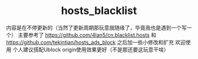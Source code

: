<h1 align="center">hosts_blacklist</h1>

内容是在不停更新的（当然了更新周期那玩意就随缘了，毕竟我也是遇到一个写一个）
主要参考了 https://github.com/4lan5/cn.blacklist.hosts 和 https://github.com/tekintian/hosts_ads_block 之后加一些小修改和扩充
欢迎使用
个人建议搭配Ublock origin使用效果更好（不是那还要这玩意干啥）

